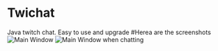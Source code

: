 # Twichat
Java twitch chat. Easy to use and upgrade
#Herea are the screenshots
![Main Window](http://screenshot.ru/2c72151108a97831817a5802ee790604.png)
![Main Window when chatting](http://screenshot.ru/39e30dfa915a90e9da800926605ae069.png)

